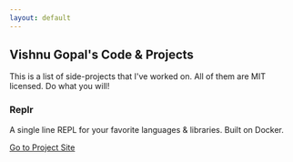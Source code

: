```yaml
---
layout: default
---
```


## Vishnu Gopal's Code & Projects

This is a list of side-projects that I've worked on. All of them are MIT licensed. Do what you will!

### Replr

A single line REPL for your favorite languages & libraries. Built on Docker.

[Go to Project Site](/replr)
